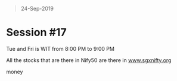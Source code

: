 > 24-Sep-2019
# Session #17

Tue and Fri is WIT from 8:00 PM to 9:00 PM

All the stocks that are there in Nify50 are there in www.sgxnifty.org

money
<!--stackedit_data:
eyJoaXN0b3J5IjpbMTM0ODU0OTE0MCwtMjAyNDA5NjEyOCwtMT
U1NDQ1NzE1NCwtMTg3NjQ3MTExNF19
-->